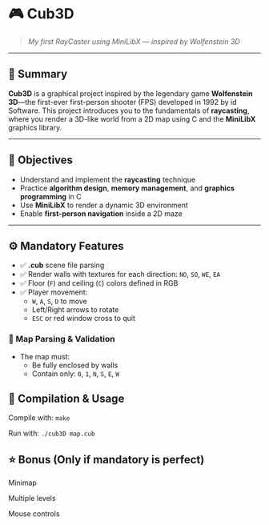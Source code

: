 # 🎮 Cub3D  
> *My first RayCaster using MiniLibX — inspired by Wolfenstein 3D*

---

## 📌 Summary  
**Cub3D** is a graphical project inspired by the legendary game **Wolfenstein 3D**—the first-ever first-person shooter (FPS) developed in 1992 by id Software. This project introduces you to the fundamentals of **raycasting**, where you render a 3D-like world from a 2D map using C and the **MiniLibX** graphics library.

---

## 🎯 Objectives  
- Understand and implement the **raycasting** technique  
- Practice **algorithm design**, **memory management**, and **graphics programming** in C  
- Use **MiniLibX** to render a dynamic 3D environment  
- Enable **first-person navigation** inside a 2D maze

---

## ⚙️ Mandatory Features  
- ✅ **.cub** scene file parsing  
- ✅ Render walls with textures for each direction: `NO`, `SO`, `WE`, `EA`  
- ✅ Floor (`F`) and ceiling (`C`) colors defined in RGB  
- ✅ Player movement:
  - `W`, `A`, `S`, `D` to move
  - Left/Right arrows to rotate
  - `ESC` or red window cross to quit

### 🧩 Map Parsing & Validation  
- The map must:
  - Be fully enclosed by walls
  - Contain only: `0`, `1`, `N`, `S`, `E`, `W`

## 🧪 Compilation & Usage
Compile with: `make`

Run with: `./cub3D map.cub`

## ⭐ Bonus (Only if mandatory is perfect)
Minimap

Multiple levels

Mouse controls
